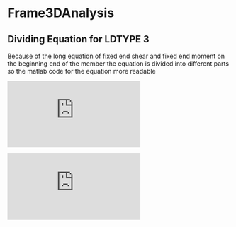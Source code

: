 # Frame3DAnalysis

## Dividing Equation for LDTYPE 3
Because of the long equation of fixed end shear and fixed end moment on the beginning end of the member the equation is divided into different parts so the matlab code for the equation more readable

![equation](http://www.sciweavers.org/tex2img.php?eq=FS_b%20%3D%20%5Cunderbrace%7B%5Cfrac%7Bw_1%28L%20-%20l_1%29%5E3%7D%7B20L%5E3%7D%7D_%5Ctext%7BL%7D%5C%7B%5Cunderbrace%7B%287L%20%2B%208l_1%29%7D_%5Ctext%7BA%7D%5C%7D%20-%20%5Cunderbrace%7B%5Cfrac%7Bl_2%283L%20%2B%202l_1%29%7D%7BL%20-%20l_1%7D%7D_%5Ctext%7BB%7D%5B%5Cunderbrace%7B1%20%2B%20%5Cfrac%7Bl_2%7D%7BL%20-%20l_1%7D%20%2B%20%5Cfrac%7Bl_2%5E2%7D%7B%28L%20-%20l_1%29%5E2%7D%7D_%5Ctext%7BB1%7D%5D%20%2B%20%5Cunderbrace%7B%5Cfrac%7B2l_2%5E4%7D%7B%28L%20-%20l_1%29%5E3%7D%7D_%5Ctext%7BC%7D%5C%7D%20%2B%20%5Cunderbrace%7B%5Cfrac%7Bw_2%28L%20-%20l_1%29%5E3%7D%7B20L%5E3%7D%7D_%5Ctext%7BR%7D%5C%7B%5Cunderbrace%7B%283L%20%2B%202l_1%29%7D_%5Ctext%7BD%7D%5B%5Cunderbrace%7B1%20%2B%20%5Cfrac%7Bl_2%7D%7BL%20-%20l_1%7D%20%2B%20%5Cfrac%7Bl_2%5E2%7D%7B%28L%20-%20l_1%29%5E2%7D%7D_%5Ctext%7BD1%7D%5D%20-%20%5Cunderbrace%7B%5Cfrac%7Bl_2%5E3%7D%7B%28L%20-%20l_1%29%5E2%7D%7D_%5Ctext%7BE%7D%5Cunderbrace%7B2%20%2B%20%5Cfrac%7B15L%20-%208l_2%7D%7BL%20-%20l_1%7D%7D_%5Ctext%7BE1%7D%5C%7D&bc=White&fc=Black&im=jpg&fs=12&ff=arev&edit=0)

![equation](http://www.sciweavers.org/tex2img.php?eq=FM_b%20%3D%20%5Cunderbrace%7B%5Cfrac%7Bw_1%28L%20-%20l_1%29%5E3%7D%7B60L%5E3%7D%7D_%5Ctext%7BL%7D%20%0A%5C%7B%20%5Cunderbrace%7B3%28L%20%2B%204l_1%29%7D_%5Ctext%7BA%7D%20-%20%0A%20%20%20%5Cunderbrace%7B%5Cfrac%7Bl_2%282L%20%2B%203l_1%29%7D%7BL%20-%20l_1%7D%7D_%5Ctext%7BB%7D%20%20%0A%5B%20%20%5Cunderbrace%7B1%20%2B%20%5Cfrac%7Bl_2%7D%7BL%20-%20l_1%7D%20%2B%20%5Cfrac%7Bl_2%5E2%7D%7B%28L%20-%20l_1%29%5E2%7D%7D_%5Ctext%7BB1%7D%20%5D%20%2B%0A%20%20%20%5Cunderbrace%7B%5Cfrac%7B3l_2%5E4%7D%7B%28L%20-%20l_1%29%5E3%7D%7D_%5Ctext%7BC%7D%20%0A%5C%7D%20%2B%0A%20%20%20%5Cunderbrace%7B%5Cfrac%7Bw_2%28L%20-%20l_1%29%5E3%7D%7B60L%5E3%7D%7D_%5Ctext%7BR%7D%0A%5C%7B%20%5Cunderbrace%7B%282L%20%2B%203l_1%29%7D_%5Ctext%7BD%7D%0A%5B%20%20%5Cunderbrace%7B1%20%2B%20%5Cfrac%7Bl_2%7D%7BL%20-%20l_1%7D%20%2B%20%5Cfrac%7Bl_2%5E2%7D%7B%28L%20-%20l_1%29%5E2%7D%7D_%5Ctext%7BD1%7D%20%5D%20-%0A%20%20%20%5Cunderbrace%7B%5Cfrac%7B3l_2%5E3%7D%7B%28L%20-%20l_1%29%5E2%7D%7D_%5Ctext%7BE%7D%0A%20%20%20%5Cunderbrace%7B1%20%2B%20%5Cfrac%7B5L%20-%204l_2%7D%7BL%20-%20l_1%7D%7D_%5Ctext%7BE1%7D%0A%5C%7D&bc=White&fc=Black&im=jpg&fs=12&ff=arev&edit=0)

<!-- $$ -->
<!-- FS_b = \underbrace{\frac{w_1(L - l_1)^3}{20L^3}}_\text{L}  -->
<!-- \{ \underbrace{(7L + 8l_1)}_\text{A} \} -->
<!-- -  \underbrace{\frac{l_2(3L + 2l_1)}{L - l_1}}_\text{B}   -->
<!-- [  \underbrace{1 + \frac{l_2}{L - l_1} + \frac{l_2^2}{(L - l_1)^2}}_\text{B1} ] + -->
<!--    \underbrace{\frac{2l_2^4}{(L - l_1)^3}}_\text{C}  -->
<!-- \} + -->
<!--    \underbrace{\frac{w_2(L - l_1)^3}{20L^3}}_\text{R} -->
<!-- \{ \underbrace{(3L + 2l_1)}_\text{D} -->
<!-- [  \underbrace{1 + \frac{l_2}{L - l_1} + \frac{l_2^2}{(L - l_1)^2}}_\text{D1} ] - -->
<!--    \underbrace{\frac{l_2^3}{(L - l_1)^2}}_\text{E} -->
<!--    \underbrace{2 + \frac{15L - 8l_2}{L - l_1}}_\text{E1} -->
<!-- \} -->
<!-- $$ -->

<!-- $$FM_b =  -->
<!--    \underbrace{\frac{w_1(L - l_1)^3}{60L^3}}_\text{L}  -->
<!-- \{ \underbrace{3(L + 4l_1)}_\text{A} -  -->
<!--    \underbrace{\frac{l_2(2L + 3l_1)}{L - l_1}}_\text{B}   -->
<!-- [  \underbrace{1 + \frac{l_2}{L - l_1} + \frac{l_2^2}{(L - l_1)^2}}_\text{B1} ] + -->
<!--    \underbrace{\frac{3l_2^4}{(L - l_1)^3}}_\text{C}  -->
<!-- \} + -->
<!--    \underbrace{\frac{w_2(L - l_1)^3}{60L^3}}_\text{R} -->
<!-- \{ \underbrace{(2L + 3l_1)}_\text{D} -->
<!-- [  \underbrace{1 + \frac{l_2}{L - l_1} + \frac{l_2^2}{(L - l_1)^2}}_\text{D1} ] - -->
<!--    \underbrace{\frac{3l_2^3}{(L - l_1)^2}}_\text{E} -->
<!--    \underbrace{1 + \frac{5L - 4l_2}{L - l_1}}_\text{E1} -->
<!-- \}$$ -->
